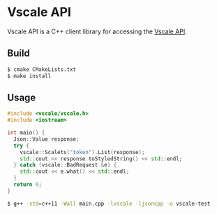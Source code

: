 # Vscale API
Vscale API is a C++ client library for accessing the [Vscale API](https://developers.vscale.io).

## Build

```bash
$ cmake CMakeLists.txt
$ make install
```

## Usage

```cpp
#include <vscale/vscale.h>
#include <iostream>

int main() {
  Json::Value response;
  try {
    vscale::Scalets("token").List(response);
    std::cout << response.toStyledString() << std::endl;
  } catch (vscale::BadRequest &e) {
    std::cout << e.what() << std::endl;
  }
  return 0;
}
```

```bash
$ g++ -std=c++11 -Wall main.cpp -lvscale -ljsoncpp -o vscale-test
```
